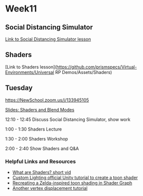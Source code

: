 # Week11

## Social Distancing Simulator

[Link to Social Distancing Simulator lesson](https://github.com/prismspecs/Virtual-Environments/tree/master/Unity%20Demos/Assets/Social%20Distancing%20Simulator/readme.md)

## Shaders

[Link to Shaders lesson](https://github.com/prismspecs/Virtual-Environments/Universal RP Demos/Assets/Shaders)

## Tuesday

https://NewSchool.zoom.us/j/133945105

[Slides: Shaders and Blend Modes](https://docs.google.com/presentation/d/1uLLgGlK1kBMr9wi_dOA6wte-UtkRzEgKdUSdzd6jQso/edit?usp=sharing)

12:10 - 12:45
Discuss Social Distancing Simulator, show work

1:00 - 1:30
Shaders Lecture

1:30 - 2:00
Shaders Workshop

2:00 - 2:40
Show Shaders and Q&A

### Helpful Links and Resources

+ [What are Shaders? short vid](https://www.youtube.com/watch?v=sXbdF4KjNOc)
+ [Custom Lighting official Unity tutorial to create a toon shader](https://blogs.unity3d.com/2019/07/31/custom-lighting-in-shader-graph-expanding-your-graphs-in-2019/)
+ [Recreating a Zelda-inspired toon shading in Shader Graph](https://connect.unity.com/p/zelda-inspired-toon-shading-in-shadergraph)
+ [Another vertex displacement tutorial](https://www.youtube.com/watch?v=vh85pzT959M)
